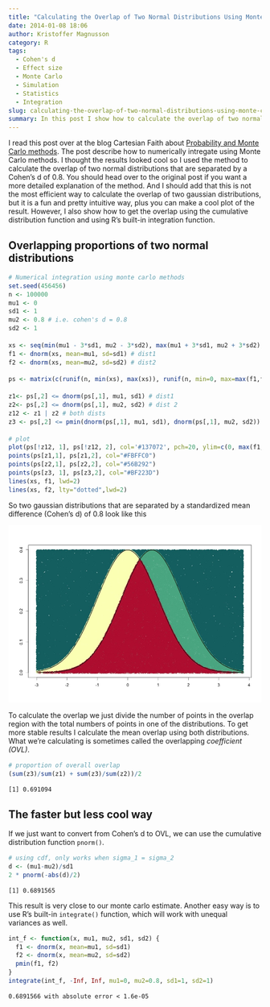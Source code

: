 ```yaml
---
title: "Calculating the Overlap of Two Normal Distributions Using Monte Carlo Integration"
date: 2014-01-08 18:06
author: Kristoffer Magnusson
category: R
tags: 
  - Cohen's d
  - Effect size
  - Monte Carlo
  - Simulation
  - Statistics
  - Integration
slug: calculating-the-overlap-of-two-normal-distributions-using-monte-carlo-integration
summary: In this post I show how to calculate the overlap of two normal distributions using simulations.
---
```


I read this post over at the blog Cartesian Faith about [Probability and Monte Carlo methods](http://cartesianfaith.com/2013/12/15/probability-and-monte-carlo-methods/). The post describe how to numerically intregate using Monte Carlo methods. I thought the results looked cool so I used the method to calculate the overlap of two normal distributions that are separated by a Cohen’s d of 0.8. You should head over to the original post if you want a more detailed explanation of the method. And I should add that this is not the most efficient way to calculate the overlap of two gaussian distributions, but it is a fun and pretty intuitive way, plus you can make a cool plot of the result. However, I also show how to get the overlap using the cumulative distribution function and using R’s built-in integration function.


## Overlapping proportions of two normal distributions

```r
# Numerical integration using monte carlo methods
set.seed(456456)
n <- 100000
mu1 <- 0
sd1 <- 1
mu2 <- 0.8 # i.e. cohen's d = 0.8
sd2 <- 1
 
xs <- seq(min(mu1 - 3*sd1, mu2 - 3*sd2), max(mu1 + 3*sd1, mu2 + 3*sd2), length.out=n)
f1 <- dnorm(xs, mean=mu1, sd=sd1) # dist1
f2 <- dnorm(xs, mean=mu2, sd=sd2) # dist2
 
ps <- matrix(c(runif(n, min(xs), max(xs)), runif(n, min=0, max=max(f1,f2)) ), ncol=2) # sample x,y from uniform dist
 
z1<- ps[,2] <= dnorm(ps[,1], mu1, sd1) # dist1
z2<- ps[,2] <= dnorm(ps[,1], mu2, sd2) # dist 2
z12 <- z1 | z2 # both dists
z3 <- ps[,2] <= pmin(dnorm(ps[,1], mu1, sd1), dnorm(ps[,1], mu2, sd2)) # overlap
 
# plot
plot(ps[!z12, 1], ps[!z12, 2], col='#137072', pch=20, ylim=c(0, max(f1,f2)), xlim=range(xs), xlab="", ylab="")
points(ps[z1,1], ps[z1,2], col="#FBFFC0")
points(ps[z2,1], ps[z2,2], col="#56B292")
points(ps[z3, 1], ps[z3,2], col="#BF223D")
lines(xs, f1, lwd=2)
lines(xs, f2, lty="dotted",lwd=2)
```

So two gaussian distributions that are separated by a standardized mean difference (Cohen’s d) of 0.8 look like this

![Overlap of two gaussian distributions using monte carlo integration. By Kristoffer Magnusson](./img/MC-overlap.jpg)

To calculate the overlap we just divide the number of points in the overlap region with the total numbers of points in one of the distributions. To get more stable results I calculate the mean overlap using both distributions. What we’re calculating is sometimes called the overlapping *coefficient (OVL)*.

```r
# proportion of overall overlap
(sum(z3)/sum(z1) + sum(z3)/sum(z2))/2
```

```
[1] 0.691094
```

## The faster but less cool way
If we just want to convert from Cohen’s d to OVL, we can use the cumulative distribution function `pnorm()`.

```r
# using cdf, only works when sigma_1 = sigma_2
d <- (mu1-mu2)/sd1
2 * pnorm(-abs(d)/2)
```

```
[1] 0.6891565
```

This result is very close to our monte carlo estimate. Another easy way is to use R’s built-in `integrate()` function, which will work with unequal variances as well.

```r
int_f <- function(x, mu1, mu2, sd1, sd2) {
  f1 <- dnorm(x, mean=mu1, sd=sd1)
  f2 <- dnorm(x, mean=mu2, sd=sd2)
  pmin(f1, f2)
}
integrate(int_f, -Inf, Inf, mu1=0, mu2=0.8, sd1=1, sd2=1)
```

```
0.6891566 with absolute error < 1.6e-05
```





